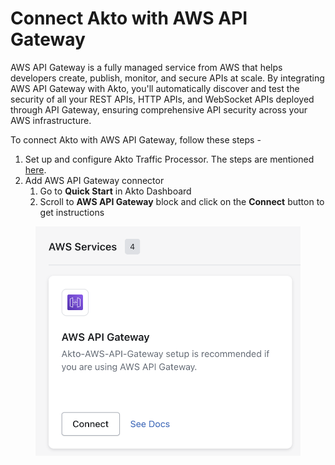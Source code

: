 # Connect Akto with AWS API Gateway

AWS API Gateway is a fully managed service from AWS that helps developers create, publish, monitor, and secure APIs at scale. By integrating AWS API Gateway with Akto, you'll automatically discover and test the security of all your REST APIs, HTTP APIs, and WebSocket APIs deployed through API Gateway, ensuring comprehensive API security across your AWS infrastructure.

To connect Akto with AWS API Gateway, follow these steps -

1. Set up and configure Akto Traffic Processor. The steps are mentioned [here](https://docs.akto.io/getting-started/traffic-processor/hybrid-saas).
2. Add AWS API Gateway connector
   1. Go to **Quick Start** in Akto Dashboard
   2. Scroll to **AWS API Gateway** block and click on the **Connect** button to get instructions

<figure><img src="../../.gitbook/assets/image (8).png" alt=""><figcaption></figcaption></figure>
